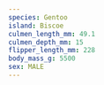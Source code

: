 ```yaml
---
species: Gentoo
island: Biscoe
culmen_length_mm: 49.1
culmen_depth_mm: 15
flipper_length_mm: 228
body_mass_g: 5500
sex: MALE
---
```

